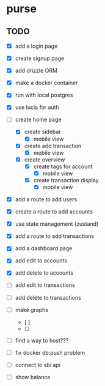 # purse

## TODO

- [x] add a login page
- [x] create signup page
- [x] add drizzle ORM
- [x] make a docker container
- [x] run with local postgres
- [x] use lucia for auth
- [ ] create home page
  - [x] create sidebar
    - [x] mobile view
  - [x] create add transaction
    - [x] mobile view
  - [x] create overview
    - [x] create tags for account
      - [x] mobile view
    - [x] create transaction display
      - [x] mobile view
- [x] add a route to add users
- [x] create a route to add accounts
- [x] use state management (zustand)
- [x] add a route to add transactions
- [x] add a dashboard page
- [x] add edit to accounts
- [x] add delete to accounts
- [ ] add edit to transactions
- [ ] add delete to transactions
- [ ] make graphs
  - [ ]
  - [ ]
- [ ] find a way to host???

- [ ] fix docker db:push problem
- [ ] connect to sbi api
- [ ] show balance
